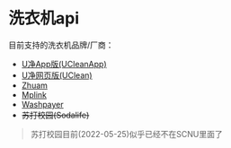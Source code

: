# 洗衣机api

目前支持的洗衣机品牌/厂商：
- <a href="#ucleanapp" target="_self">U净App版(UCleanApp)</a>
- <a href="#uclean" target="_self">U净网页版(UClean)</a>
- <a href="#zhuam" target="_self">Zhuam</a>
- <a href="#mplink" target="_self">Mplink</a>
- <a href="#washpayer" target="_self">Washpayer</a>
- ~~苏打校园(Sodalife)~~

> 苏打校园目前(2022-05-25)似乎已经不在SCNU里面了





